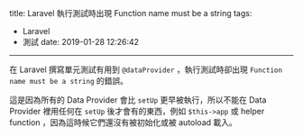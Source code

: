 title: Laravel 執行測試時出現 Function name must be a string
tags:
  - Laravel
  - 測試
date: 2019-01-28 12:26:42
---


在 Laravel 撰寫單元測試有用到 `@dataProvider` ，執行測試時卻出現 `Function name must be a string` 的錯誤。

這是因為所有的 Data Provider 會比 `setUp` 更早被執行，所以不能在 Data Provider 裡用任何在 `setUp` 後才會有的東西，例如 `$this->app` 或 helper function ，因為這時候它們還沒有被初始化或被 autoload 載入。
